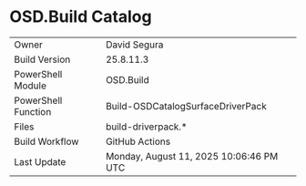﻿# OSD.Build Catalog

| | |
|-|-|
| Owner | David Segura |
| Build Version | 25.8.11.3 |
| PowerShell Module | OSD.Build |
| PowerShell Function | Build-OSDCatalogSurfaceDriverPack |
| Files | build-driverpack.* |
| Build Workflow | GitHub Actions |
| Last Update | Monday, August 11, 2025 10:06:46 PM UTC |
